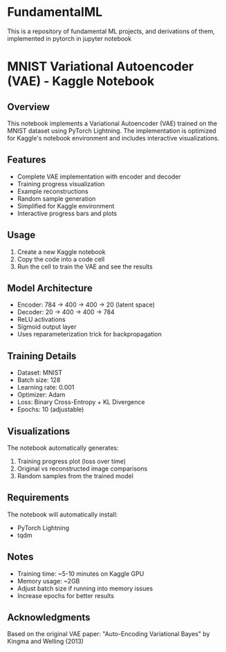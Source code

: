 # FundamentalML
This is a repository of fundamental ML projects, and derivations of them, implemented in pytorch in jupyter notebook

# MNIST Variational Autoencoder (VAE) - Kaggle Notebook

## Overview
This notebook implements a Variational Autoencoder (VAE) trained on the MNIST dataset using PyTorch Lightning. The implementation is optimized for Kaggle's notebook environment and includes interactive visualizations.

## Features
- Complete VAE implementation with encoder and decoder
- Training progress visualization
- Example reconstructions
- Random sample generation
- Simplified for Kaggle environment
- Interactive progress bars and plots

## Usage
1. Create a new Kaggle notebook
2. Copy the code into a code cell
3. Run the cell to train the VAE and see the results

## Model Architecture
- Encoder: 784 → 400 → 400 → 20 (latent space)
- Decoder: 20 → 400 → 400 → 784
- ReLU activations
- Sigmoid output layer
- Uses reparameterization trick for backpropagation

## Training Details
- Dataset: MNIST
- Batch size: 128
- Learning rate: 0.001
- Optimizer: Adam
- Loss: Binary Cross-Entropy + KL Divergence
- Epochs: 10 (adjustable)

## Visualizations
The notebook automatically generates:
1. Training progress plot (loss over time)
2. Original vs reconstructed image comparisons
3. Random samples from the trained model

## Requirements
The notebook will automatically install:
- PyTorch Lightning
- tqdm

## Notes
- Training time: ~5-10 minutes on Kaggle GPU
- Memory usage: ~2GB
- Adjust batch size if running into memory issues
- Increase epochs for better results

## Acknowledgments
Based on the original VAE paper:
"Auto-Encoding Variational Bayes" by Kingma and Welling (2013)
